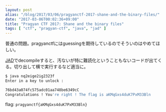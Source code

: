 ```yaml
---
layout: post
alias: "/blog/2017/03/06/pragyanctf-2017-shane-and-the-binary-files/"
date: "2017-03-06T00:02:36+09:00"
title: "Pragyan CTF 2017: Shane and the binary files"
tags: [ "ctf", "pragyan-ctf", "java", "jad" ]
---
```


普通の問題。pragyanctfにはguessingを期待しているのでそういのはやめてほしい。

[JAD](https://varaneckas.com/jad/)でdecompileすると、汚ないが特に難読化ということもないコードが出てくる。切り出して横で実行するなど適当に。

``` sh
$ java nq2eige2ig2323f
Enter in a key to unlock :

76bd43a074fc575adc01aa748be6349cC
Congratulations ! You're right ! The flag is aKMqGxs4duK7PxM33Bln
```

flag: `pragyanctf{aKMqGxs4duK7PxM33Bln}`
